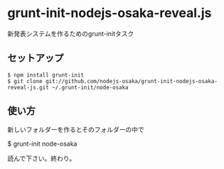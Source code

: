 grunt-init-nodejs-osaka-reveal.js
=================================

新発表システムを作るためのgrunt-initタスク

セットアップ
-------------
    $ npm install grunt-init
    $ git clone git://github.com/nodejs-osaka/grunt-init-nodejs-osaka-reveal-js.git ~/.grunt-init/node-osaka

使い方
------
新しいフォルダーを作るとそのフォルダーの中で

   $ grunt-init node-osaka

読んで下さい。終わり。
